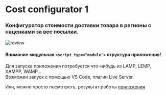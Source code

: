 # Сost configurator 1

### Конфигуратор стоимости доставки товара в регионы с наценками за вес посылки.

![review](https://github.com/alekstar79/cost-configurator-1/blob/main/assets/review.gif "Обзор конфигуратора")

#### Внимание модульная ```<script type="module">``` структура приложения!

Для запуска приложения потребуется что-нибудь из LAMP, LEMP, XAMPP, WAMP...  
Возможен запуск с помощью VS Code, плагин Live Server.

Или, можно просто посмотреть, результат работы [приложения](https://alekstar79.github.io/configurator-1)
